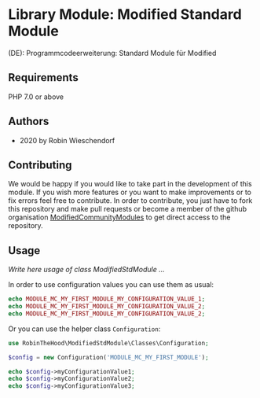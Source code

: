 # Library Module: Modified Standard Module
(DE): Programmcodeerweiterung: Standard Module für Modified 

## Requirements
PHP 7.0 or above

## Authors
- 2020 by Robin Wieschendorf

## Contributing
We would be happy if you would like to take part in the development of this module. If you wish more features or you want to make improvements or to fix errors feel free to contribute. In order to contribute, you just have to fork this repository and make pull requests or become a member of the github organisation [ModifiedCommunityModules](https://github.com/ModifiedCommunityModules) to get direct access to the repository.


## Usage
*Write here usage of class ModifiedStdModule ...*

In order to use configuration values you can use them as usual:

```php
echo MODULE_MC_MY_FIRST_MODULE_MY_CONFIGURATION_VALUE_1;
echo MODULE_MC_MY_FIRST_MODULE_MY_CONFIGURATION_VALUE_2;
echo MODULE_MC_MY_FIRST_MODULE_MY_CONFIGURATION_VALUE_2;
```

Or you can use the helper class `Configuration`:

```php
use RobinTheHood\ModifiedStdModule\Classes\Configuration;

$config = new Configuration('MODULE_MC_MY_FIRST_MODULE');

echo $config->myConfigurationValue1;
echo $config->myConfigurationValue2;
echo $config->myConfigurationValue3;
```
